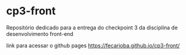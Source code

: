 # cp3-front
Repositório dedicado para a entrega do checkpoint 3 da disciplina de desenvolvimento front-end

link para acessar o github pages 
https://fecarioba.github.io/cp3-front/
